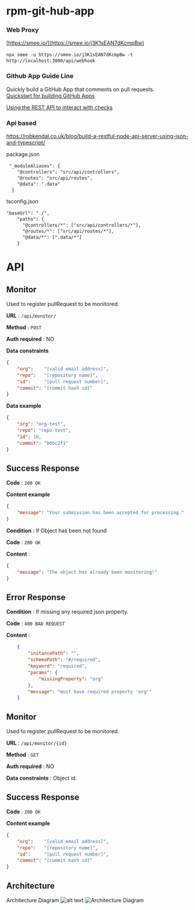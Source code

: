 # rpm-git-hub-app

### Web Proxy

[https://smee.io/](https://smee.io/j3K1sEAN7dKcmpBw)

```
npx smee -u https://smee.io/j3K1sEAN7dKcmpBw -t http://localhost:3000/api/webhook
```

### Github App Guide Line
Quickly build a GitHub App that comments on pull requests.\
[Quickstart for building GitHub Apps](https://docs.github.com/en/apps/creating-github-apps/writing-code-for-a-github-app/quickstart)

[Using the REST API to interact with checks](https://docs.github.com/en/rest/guides/using-the-rest-api-to-interact-with-checks?apiVersion=2022-11-28)


### Api based
https://robkendal.co.uk/blog/build-a-restful-node-api-server-using-json-and-typescript/


package.json
```
 "_moduleAliases": {
    "@controllers": "src/api/controllers",
    "@routes": "src/api/routes",
    "@data": ".data"
  }
```

tsconfig.json

```
"baseUrl": "./",
    "paths": {
      "@controllers/*": ["src/api/controllers/*"],
      "@routes/*": ["src/api/routes/*"],
      "@data/*": [".data/*"]
    }
```

# API

## Monitor

Used to register pullRequest to be monitored.

**URL** : `/api/monitor/`

**Method** : `POST`

**Auth required** : NO

**Data constraints**

```json
{
    "org":    "[valid email address]",
    "repo":   "[repository name]",
    "id":     "[pull request number]",
    "commit": "[commit hash id]"
}
```

**Data example**

```json
{
    "org": "org-test",
    "repo": "repo-test",
    "id": 10,
    "commit": "b6bc2f1"
}
```

## Success Response

**Code** : `200 OK`

**Content example**

```json
{
    "message": "Your submission has been accepted for processing."
}
```
**Condition** : If Object has been not found

**Code** : `200 OK`

**Content** :

```json
{
    "message": "The object has already been monitoring!"
}
```

## Error Response

**Condition** : If missing any required json property.

**Code** : `400 BAD REQUEST`

**Content** :

```json
    {
        "instancePath": "",
        "schemaPath": "#/required",
        "keyword": "required",
        "params": {
            "missingProperty": "org"
        },
        "message": "must have required property 'org'"
    }
```

## Monitor

Used to register pullRequest to be monitored.

**URL** : `/api/monitor/{id}`

**Method** : `GET`

**Auth required** : NO

**Data constraints** : Object id.

## Success Response

**Code** : `200 OK`

**Content example**

```json
{
    "org":    "[valid email address]",
    "repo":   "[repository name]",
    "id":     "[pull request number]",
    "commit": "[commit hash id]"
}
```

## Architecture

Architecture Diagram
![alt text](https://github.com/RomarioPaivaMenezes/rjpm-github-app/blob/main/.data/architecture.png?raw=true)
![Architecture Diagram](\.data\architecture.png)

